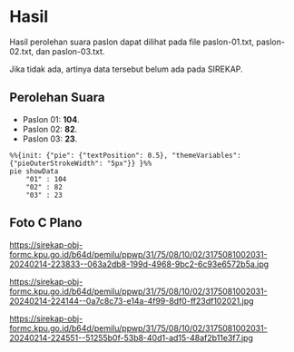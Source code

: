 # Hasil

Hasil perolehan suara paslon dapat dilihat pada file paslon-01.txt, paslon-02.txt, dan paslon-03.txt.

Jika tidak ada, artinya data tersebut belum ada pada SIREKAP.

## Perolehan Suara

 * Paslon 01: **104**.
 * Paslon 02: **82**.
 * Paslon 03: **23**.

```mermaid
%%{init: {"pie": {"textPosition": 0.5}, "themeVariables": {"pieOuterStrokeWidth": "5px"}} }%%
pie showData
    "01" : 104
    "02" : 82
    "03" : 23
```
## Foto C Plano

https://sirekap-obj-formc.kpu.go.id/b64d/pemilu/ppwp/31/75/08/10/02/3175081002031-20240214-223833--063a2db8-199d-4968-9bc2-6c93e6572b5a.jpg

https://sirekap-obj-formc.kpu.go.id/b64d/pemilu/ppwp/31/75/08/10/02/3175081002031-20240214-224144--0a7c8c73-e14a-4f99-8df0-ff23df102021.jpg

https://sirekap-obj-formc.kpu.go.id/b64d/pemilu/ppwp/31/75/08/10/02/3175081002031-20240214-224551--51255b0f-53b8-40d1-ad15-48af2b11e3f7.jpg
